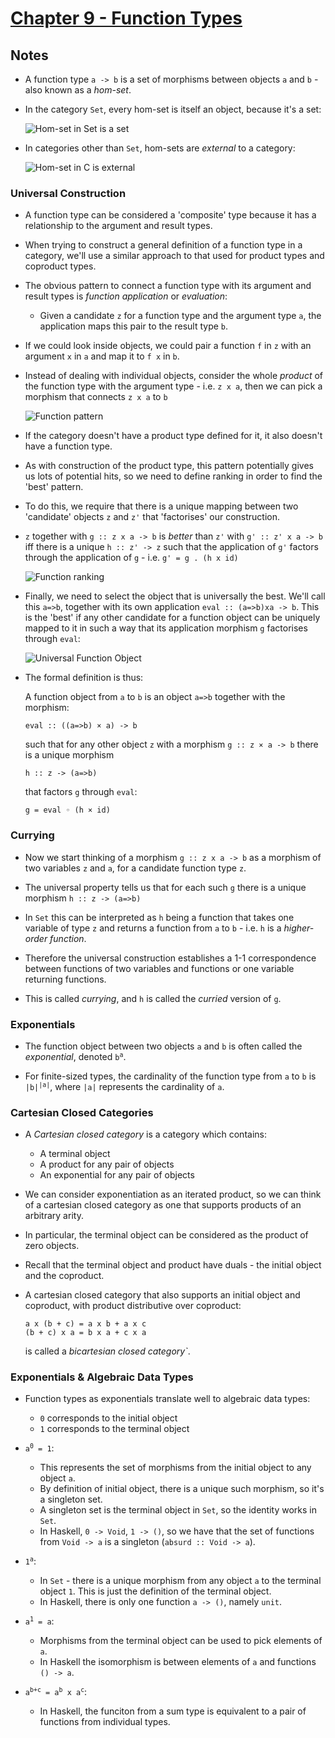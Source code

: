 # [Chapter 9 - Function Types](https://bartoszmilewski.com/2015/03/13/function-types)

## Notes

- A function type `a -> b` is a set of morphisms between objects `a` and `b` -
  also known as a _hom-set_.

- In the category `Set`, every hom-set is itself an object, because it's a set:

  ![Hom-set in Set is a set](images/set-hom-set.jpg)

- In categories other than `Set`, hom-sets are _external_ to a category:

  ![Hom-set in C is external](images/hom-set.jpg)


### Universal Construction

- A function type can be considered a 'composite' type because it has a
  relationship to the argument and result types.

- When trying to construct a general definition of a function type in a
  category, we'll use a similar approach to that used for product types and
  coproduct types.

- The obvious pattern to connect a function type with its argument and result
  types is _function application_ or _evaluation_:
    - Given a candidate `z` for a function type and the argument type `a`, the
      application maps this pair to the result type `b`.

- If we could look inside objects, we could pair a function `f` in `z` with an
  argument `x` in `a` and map it to `f x` in `b`.

- Instead of dealing with individual objects, consider the whole _product_ of
  the function type with the argument type - i.e. `z x a`, then we can pick a
  morphism that connects `z x a` to `b`

  ![Function pattern](images/function-pattern.jpg)

- If the category doesn't have a product type defined for it, it also doesn't
  have a function type.

- As with construction of the product type, this pattern potentially gives us
  lots of potential hits, so we need to define ranking in order to find the
  'best' pattern.

- To do this, we require that there is a unique mapping between two 'candidate'
  objects `z` and `z'` that 'factorises' our construction.

- `z` together with `g :: z x a -> b` is _better_ than `z'` with `g' :: z' x a
  -> b` iff there is a unique `h :: z' -> z` such that the application of `g'`
  factors through the application of `g` - i.e. `g' = g . (h x id)`

  ![Function ranking](images/function-ranking.jpg)

- Finally, we need to select the object that is universally the best.  We'll
  call this `a=>b`, together with its own application `eval :: (a=>b)xa -> b`.
  This is the 'best' if any other candidate for a function object can be
  uniquely mapped to it in such a way that its application morphism `g`
  factorises through `eval`:

  ![Universal Function Object](images/universal-function-object.jpg)

- The formal definition is thus:

  A function object from `a` to `b` is an object `a=>b` together with the
  morphism:
  ```
  eval :: ((a=>b) × a) -> b
  ```
  such that for any other object `z` with a morphism `g :: z × a -> b` there is
  a unique morphism
  ```
  h :: z -> (a=>b)
  ```
  that factors `g` through `eval`:
  ```
  g = eval ◦ (h × id)
  ```



### Currying

- Now we start thinking of a morphism `g :: z x a -> b` as a morphism of two
  variables `z` and `a`, for a candidate function type `z`.

- The universal property tells us that for each such `g` there is a unique
  morphism `h :: z -> (a=>b)`

- In `Set` this can be interpreted as `h` being a function that takes one
  variable of type `z` and returns a function from `a` to `b` - i.e. `h` is a
  _higher-order function_.

- Therefore the universal construction establishes a 1-1 correspondence between
  functions of two variables and functions or one variable returning functions.

- This is called _currying_, and `h` is called the _curried_ version of `g`.



### Exponentials

- The function object between two objects `a` and `b` is often called the
  _exponential_, denoted <code>b<sup>a</sup></code>.

- For finite-sized types, the cardinality of the function type from `a` to `b`
  is <code>|b|<sup>|a|</sup></code>, where `|a|` represents the cardinality of
  `a`.



### Cartesian Closed Categories

- A _Cartesian closed category_ is a category which contains:
    - A terminal object
    - A product for any pair of objects
    - An exponential for any pair of objects

- We can consider exponentiation as an iterated product, so we can think of a
  cartesian closed category as one that supports products of an arbitrary arity.

- In particular, the terminal object can be considered as the product of zero
  objects.

- Recall that the terminal object and product have duals - the initial object
  and the coproduct.

- A cartesian closed category that also supports an initial object and
  coproduct, with product distributive over coproduct:
  ```
  a x (b + c) = a x b + a x c
  (b + c) x a = b x a + c x a
  ```
  is called a _bicartesian closed category`_.



### Exponentials & Algebraic Data Types

- Function types as exponentials translate well to algebraic data types:
    - `0` corresponds to the initial object
    - `1` corresponds to the terminal object

- <code>a<sup>0</sup> = 1</code>:
    - This represents the set of morphisms from the initial object to any object
      `a`.
    - By definition of initial object, there is a unique such morphism, so it's
      a singleton set.
    - A singleton set is the terminal object in `Set`, so the identity works in
      `Set`.
    - In Haskell, `0 -> Void`, `1 -> ()`, so we have that the set of functions
      from `Void -> a` is a singleton (`absurd :: Void -> a`).

- <code>1<sup>a</sup></code>:
    - In `Set` - there is a unique morphism from any object `a` to the terminal
      object `1`.  This is just the definition of the terminal object.
    - In Haskell, there is only one function `a -> ()`, namely `unit`.

- <code>a<sup>1</sup> = a</code>:
    - Morphisms from the terminal object can be used to pick elements of `a`.
    - In Haskell the isomorphism is between elements of `a` and functions `() ->
      a`.

- <code>a<sup>b+c</sup> = a<sup>b</sup> x a<sup>c</sup></code>:
    - In Haskell, the funciton from a sum type is equivalent to a pair of
      functions from individual types.
